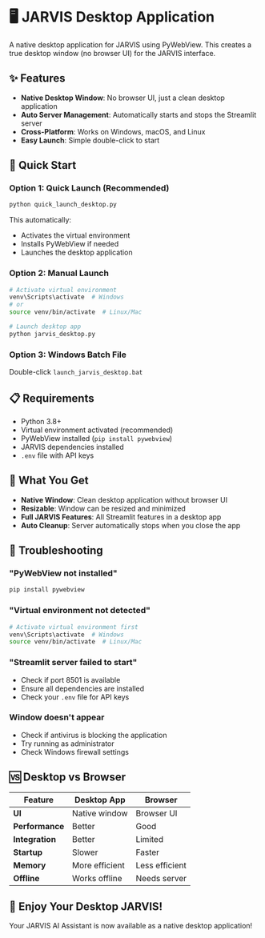 # 🖥️ JARVIS Desktop Application

A native desktop application for JARVIS using PyWebView. This creates a true desktop window (no browser UI) for the JARVIS interface.

## ✨ Features

- **Native Desktop Window**: No browser UI, just a clean desktop application
- **Auto Server Management**: Automatically starts and stops the Streamlit server
- **Cross-Platform**: Works on Windows, macOS, and Linux
- **Easy Launch**: Simple double-click to start

## 🚀 Quick Start

### Option 1: Quick Launch (Recommended)
```bash
python quick_launch_desktop.py
```
This automatically:
- Activates the virtual environment
- Installs PyWebView if needed
- Launches the desktop application

### Option 2: Manual Launch
```bash
# Activate virtual environment
venv\Scripts\activate  # Windows
# or
source venv/bin/activate  # Linux/Mac

# Launch desktop app
python jarvis_desktop.py
```

### Option 3: Windows Batch File
Double-click `launch_jarvis_desktop.bat`

## 📋 Requirements

- Python 3.8+
- Virtual environment activated (recommended)
- PyWebView installed (`pip install pywebview`)
- JARVIS dependencies installed
- `.env` file with API keys

## 🎯 What You Get

- **Native Window**: Clean desktop application without browser UI
- **Resizable**: Window can be resized and minimized
- **Full JARVIS Features**: All Streamlit features in a desktop app
- **Auto Cleanup**: Server automatically stops when you close the app

## 🔧 Troubleshooting

### "PyWebView not installed"
```bash
pip install pywebview
```

### "Virtual environment not detected"
```bash
# Activate virtual environment first
venv\Scripts\activate  # Windows
source venv/bin/activate  # Linux/Mac
```

### "Streamlit server failed to start"
- Check if port 8501 is available
- Ensure all dependencies are installed
- Check your `.env` file for API keys

### Window doesn't appear
- Check if antivirus is blocking the application
- Try running as administrator
- Check Windows firewall settings

## 🆚 Desktop vs Browser

| Feature | Desktop App | Browser |
|---------|-------------|---------|
| **UI** | Native window | Browser UI |
| **Performance** | Better | Good |
| **Integration** | Better | Limited |
| **Startup** | Slower | Faster |
| **Memory** | More efficient | Less efficient |
| **Offline** | Works offline | Needs server |

## 🎉 Enjoy Your Desktop JARVIS!

Your JARVIS AI Assistant is now available as a native desktop application!
